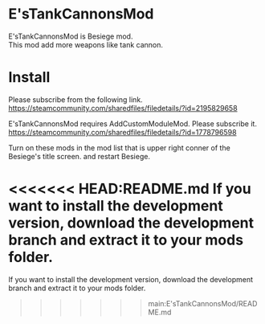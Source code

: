 # E'sTankCannonsMod
E'sTankCannonsMod is Besiege mod.   
This mod add more weapons like tank cannon. 

# Install
Please subscribe from the following link.   
https://steamcommunity.com/sharedfiles/filedetails/?id=2195829658   

E'sTankCannonsMod requires AddCustomModuleMod. Please subscribe it. 
https://steamcommunity.com/sharedfiles/filedetails/?id=1778796598   

Turn on these mods in the mod list that is upper right conner of the Besiege's title screen. and restart Besiege.  


<<<<<<< HEAD:README.md
If you want to install the development version, download the development branch and extract it to your mods folder.
=======
If you want to install the development version, download the development branch and extract it to your mods folder.
>>>>>>> main:E'sTankCannonsMod/README.md
